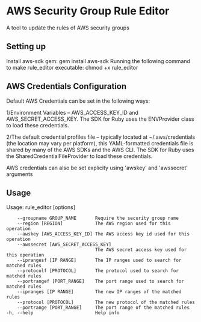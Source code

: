 # AWS Security Group Rule Editor

A tool to update the rules of AWS security groups

## Setting up

  Install aws-sdk gem:
    gem install aws-sdk
  Running the following command to make rule_editor executable:
    chmod +x rule_editor

## AWS Credentials Configuration
Default AWS Credentials can be set in the following ways:

1/Environment Variables – AWS_ACCESS_KEY_ID and AWS_SECRET_ACCESS_KEY. The SDK for Ruby uses the ENVProvider class to load these credentials.

2/The default credential profiles file – typically located at ~/.aws/credentials (the location may vary per platform), this YAML-formatted credentials file is shared by many of the AWS SDKs and the AWS CLI. The SDK for Ruby uses the SharedCredentialFileProvider to load these credentials.

AWS credentials can also be set explicity using 'awskey' and 'awssecret' arguments

## Usage

Usage: rule_editor [options]

        --groupname GROUP_NAME       Require the security group name 
        --region [REGION]            The AWS region used for this operation
        --awskey [AWS_ACCESS_KEY_ID] The AWS access key id used for this operation
        --awssecret [AWS_SECRET_ACCESS_KEY]
                                     The AWS secret access key used for this operation
        --iprangesf [IP RANGE]       The IP ranges used to search for matched rules
        --protocolf [PROTOCOL]       The protocol used to search for matched rules
        --portrangef [PORT_RANGE]    The port range used to search for matched rules
        --ipranges [IP RANGE]        The new IP ranges of the matched rules
        --protocol [PROTOCOL]        The new protocol of the matched rules
        --portrange [PORT_RANGE]     The port range of the matched rules
    -h, --help                       Help info



